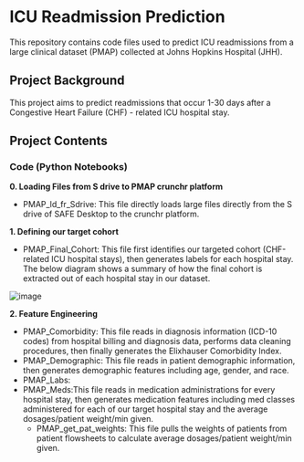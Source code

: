 # ICU Readmission Prediction

This repository contains code files used to predict ICU readmissions from a large clinical dataset (PMAP) collected at Johns Hopkins Hospital (JHH).

## Project Background

This project aims to predict readmissions that occur 1-30 days after a Congestive Heart Failure (CHF) - related ICU hospital stay.

## Project Contents
### Code (Python Notebooks)
**0. Loading Files from S drive to PMAP crunchr platform**
  - PMAP_ld_fr_Sdrive: This file directly loads large files directly from the S drive of SAFE Desktop to the crunchr platform.

**1. Defining our target cohort**
  - PMAP_Final_Cohort: This file first identifies our targeted cohort (CHF-related ICU hospital stays), then generates labels for each hospital stay. The below diagram shows a summary of how the final cohort is extracted out of each hospital stay in our dataset.

![image](https://www.linkpicture.com/q/PMAP-final-cohort.png)

**2. Feature Engineering**
  - PMAP_Comorbidity: This file reads in diagnosis information (ICD-10 codes) from hospital billing and diagnosis data, performs data cleaning procedures, then finally generates the Elixhauser Comorbidity Index.
  - PMAP_Demographic: This file reads in patient demographic information, then generates demographic features including age, gender, and race.
  - PMAP_Labs:
  - PMAP_Meds:This file reads in medication administrations for every hospital stay, then generates medication features including med classes administered for each of our target hospital stay and the average dosages/patient weight/min given.
    - PMAP_get_pat_weights: This file pulls the weights of patients from patient flowsheets to calculate average dosages/patient weight/min given.

